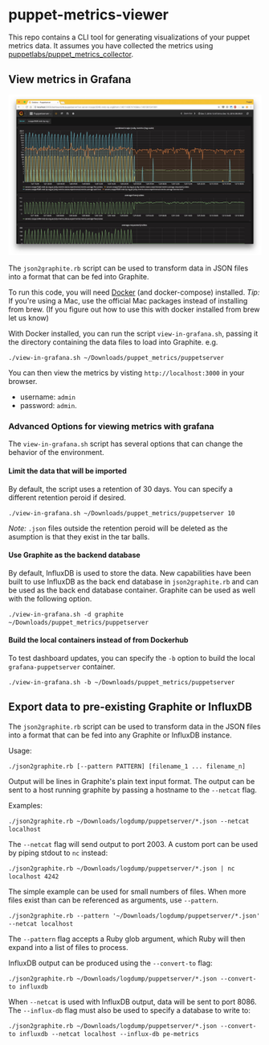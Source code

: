 # puppet-metrics-viewer

This repo contains a CLI tool for generating visualizations of your puppet
metrics data.  It assumes you have collected the metrics using  [puppetlabs/puppet_metrics_collector](https://forge.puppet.com/puppetlabs/puppet_metrics_collector).

## View metrics in Grafana

![screenshot](./images/grafana.jpg)

 The `json2graphite.rb` script can be used to transform data in JSON files into a format that can be fed into Graphite.

To run this code, you will need [Docker](https://www.docker.com/products/overview) (and docker-compose) installed.  _Tip:_ If you're using a Mac, use the official Mac packages instead of installing from brew.  (If you figure out how to use this with docker installed from brew let us know)

With Docker installed, you can run the script `view-in-grafana.sh`, passing it the directory containing the data files to load into Graphite. e.g.

```
./view-in-grafana.sh ~/Downloads/puppet_metrics/puppetserver
```

You can then view the metrics by visting `http://localhost:3000` in your browser.
 - username: `admin`
 - password: `admin`.

### Advanced Options for viewing metrics with grafana
The `view-in-grafana.sh` script has several options that can change the behavior of the environment.

#### Limit the data that will be imported

By default, the script uses a retention of 30 days. You can specify a different retention peroid if desired.

```
./view-in-grafana.sh ~/Downloads/puppet_metrics/puppetserver 10
```

_Note:_ `.json` files outside the retention peroid will be deleted as the asumption is that they exist in the tar balls.

#### Use Graphite as the backend database
By default, InfluxDB is used to store the data. New capabilities have been built to use InfluxDB as the back end database in `json2graphite.rb` and can be used as the back end database container. Graphite can be used as well with the following option. 

```
./view-in-grafana.sh -d graphite  ~/Downloads/puppet_metrics/puppetserver
```

#### Build the local containers instead of from Dockerhub
To test dashboard updates, you can specify the `-b` option to build the local `grafana-puppetserver` container.

```
./view-in-grafana.sh -b ~/Downloads/puppet_metrics/puppetserver

```

## Export data to pre-existing Graphite or InfluxDB

The `json2graphite.rb` script can be used to transform data in the JSON files into a format that can be fed into any Graphite or InfluxDB instance.

Usage:

```
./json2graphite.rb [--pattern PATTERN] [filename_1 ... filename_n]
```

Output will be lines in Graphite's plain text input format. The output can be sent to a host running graphite by passing a hostname to the `--netcat` flag.

Examples:

```
./json2graphite.rb ~/Downloads/logdump/puppetserver/*.json --netcat localhost
```

The `--netcat` flag will send output to port 2003. A custom port can be used by piping stdout to `nc` instead:

```
./json2graphite.rb ~/Downloads/logdump/puppetserver/*.json | nc localhost 4242
```

The simple example can be used for small numbers of files. When more files exist than can be referenced as arguments, use `--pattern`.

```
./json2graphite.rb --pattern '~/Downloads/logdump/puppetserver/*.json' --netcat localhost
```

The `--pattern` flag accepts a Ruby glob argument, which Ruby will then expand into a list of files to process.

InfluxDB output can be produced using the `--convert-to` flag:

```
./json2graphite.rb ~/Downloads/logdump/puppetserver/*.json --convert-to influxdb
```

When `--netcat` is used with InfluxDB output, data will be sent to port 8086. The `--influx-db` flag must also be used to specify a database to write to:

```
./json2graphite.rb ~/Downloads/logdump/puppetserver/*.json --convert-to influxdb --netcat localhost --influx-db pe-metrics
```
